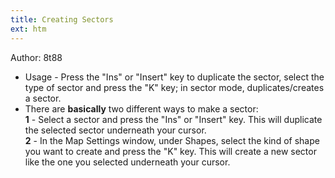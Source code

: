 ```yaml
---
title: Creating Sectors
ext: htm
---
```


Author: 8t88

  - Usage - Press the "Ins" or "Insert" key to duplicate the sector,
    select the type of sector and press the "K" key; in sector mode,
    duplicates/creates a sector.
  - There are **basically** two different ways to make a sector:  
    **1** - Select a sector and press the "Ins" or "Insert" key. This
    will duplicate the selected sector underneath your cursor.  
    **2** - In the Map Settings window, under Shapes, select the kind of
    shape you want to create and press the "K" key. This will create a
    new sector like the one you selected underneath your cursor.

